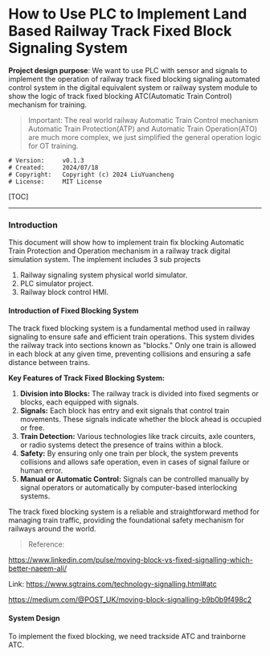# How to Use PLC to Implement Land Based Railway Track Fixed Block Signaling System

**Project design purpose**: We want to use PLC with sensor and signals to implement the operation of railway track fixed blocking signaling automated control system in the digital equivalent system or railway system module to show the logic of track fixed blocking ATC(Automatic Train Control) mechanism for training. 

> Important: The real world railway Automatic Train Control mechanism Automatic Train Protection(ATP) and Automatic Train Operation(ATO) are much more complex, we just simplified the general operation logic for OT training.

```
# Version:     v0.1.3
# Created:     2024/07/18
# Copyright:   Copyright (c) 2024 LiuYuancheng
# License:     MIT License 
```

[TOC]

------

### Introduction

This document will show how to implement train fix blocking  Automatic Train Protection and Operation mechanism in a railway track digital simulation system. The implement includes 3 sub projects

1. Railway signaling system physical world simulator. 
2. PLC simulator project.
3. Railway block control HMI.  

#### Introduction of Fixed Blocking System

The track fixed blocking system is a fundamental method used in railway signaling to ensure safe and efficient train operations. This system divides the railway track into sections known as "blocks." Only one train is allowed in each block at any given time, preventing collisions and ensuring a safe distance between trains.

**Key Features of Track Fixed Blocking System:**

1. **Division into Blocks:** The railway track is divided into fixed segments or blocks, each equipped with signals.
2. **Signals:** Each block has entry and exit signals that control train movements. These signals indicate whether the block ahead is occupied or free.
3. **Train Detection:** Various technologies like track circuits, axle counters, or radio systems detect the presence of trains within a block.
4. **Safety:** By ensuring only one train per block, the system prevents collisions and allows safe operation, even in cases of signal failure or human error.
5. **Manual or Automatic Control:** Signals can be controlled manually by signal operators or automatically by computer-based interlocking systems.

The track fixed blocking system is a reliable and straightforward method for managing train traffic, providing the foundational safety mechanism for railways around the world.

> Reference: 

https://www.linkedin.com/pulse/moving-block-vs-fixed-signalling-which-better-naeem-ali/

Link: https://www.sgtrains.com/technology-signalling.html#atc

https://medium.com/@POST_UK/moving-block-signalling-b9b0b9f498c2



#### System Design

To implement the fixed blocking, we need  trackside ATC and trainborne ATC. 

